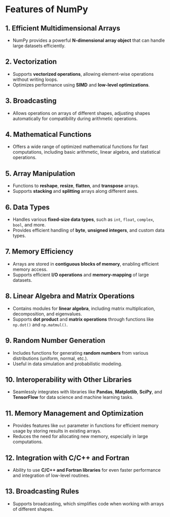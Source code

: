 # Features of NumPy

## 1. **Efficient Multidimensional Arrays**
   - NumPy provides a powerful **N-dimensional array object** that can handle large datasets efficiently.

## 2. **Vectorization**
   - Supports **vectorized operations**, allowing element-wise operations without writing loops.
   - Optimizes performance using **SIMD** and **low-level optimizations**.

## 3. **Broadcasting**
   - Allows operations on arrays of different shapes, adjusting shapes automatically for compatibility during arithmetic operations.

## 4. **Mathematical Functions**
   - Offers a wide range of optimized mathematical functions for fast computations, including basic arithmetic, linear algebra, and statistical operations.

## 5. **Array Manipulation**
   - Functions to **reshape**, **resize**, **flatten**, and **transpose** arrays.
   - Supports **stacking** and **splitting** arrays along different axes.

## 6. **Data Types**
   - Handles various **fixed-size data types**, such as `int`, `float`, `complex`, `bool`, and more.
   - Provides efficient handling of **byte**, **unsigned integers**, and custom data types.

## 7. **Memory Efficiency**
   - Arrays are stored in **contiguous blocks of memory**, enabling efficient memory access.
   - Supports efficient **I/O operations** and **memory-mapping** of large datasets.

## 8. **Linear Algebra and Matrix Operations**
   - Contains modules for **linear algebra**, including matrix multiplication, decomposition, and eigenvalues.
   - Supports **dot product** and **matrix operations** through functions like `np.dot()` and `np.matmul()`.

## 9. **Random Number Generation**
   - Includes functions for generating **random numbers** from various distributions (uniform, normal, etc.).
   - Useful in data simulation and probabilistic modeling.

## 10. **Interoperability with Other Libraries**
   - Seamlessly integrates with libraries like **Pandas**, **Matplotlib**, **SciPy**, and **TensorFlow** for data science and machine learning tasks.

## 11. **Memory Management and Optimization**
   - Provides features like `out` parameter in functions for efficient memory usage by storing results in existing arrays.
   - Reduces the need for allocating new memory, especially in large computations.

## 12. **Integration with C/C++ and Fortran**
   - Ability to use **C/C++ and Fortran libraries** for even faster performance and integration of low-level routines.

## 13. **Broadcasting Rules**
   - Supports broadcasting, which simplifies code when working with arrays of different shapes.

